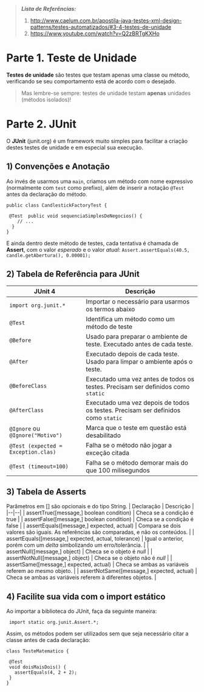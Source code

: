 
>  ***Lista de Referências:***
> 1. http://www.caelum.com.br/apostila-java-testes-xml-design-patterns/testes-automatizados/#3-4-testes-de-unidade
> 2. https://www.youtube.com/watch?v=Q2zBRTgKXHo

# Parte 1. Teste de Unidade
**Testes de unidade** são testes que testam apenas uma classe ou método, verificando se seu comportamento está de acordo com o desejado.
> Mas lembre-se sempre: testes de unidade testam **apenas** unidades (métodos isolados)!
# Parte 2. JUnit
O **JUnit** (junit.org) é um framework muito simples para facilitar a criação destes testes de unidade e em especial sua execução.
## 1) Convenções e Anotação
Ao invés de usarmos uma `main`, criamos um método com nome expressivo (normalmente com `test` como prefixo), além de inserir a notação `@Test` antes da declaração do método.
```
public class CandlestickFactoryTest {

 @Test  public void sequenciaSimplesDeNegocios() {
    // ...
  }
}
```
E ainda dentro deste método de testes, cada tentativa é chamada de **Assert**, com o valor *esperado* e o valor *atual*:
`Assert.assertEquals(40.5, candle.getAbertura(), 0.00001);`
## 2) Tabela de Referência para JUnit
| JUnit 4 | Descrição |
|--|--|
| `import org.junit.*` | Importar o necessário para usarmos os termos abaixo|
| `@Test` | Identifica um método como um método de teste |
| `@Before` | Usado para preparar o ambiente de teste. Executado antes de cada teste. |
| `@After` | Executado depois de cada teste. Usado para limpar o ambiente após o teste. |
| `@BeforeClass` | Executado uma vez antes de todos os testes. Precisam ser definidos como `static` |
| `@AfterClass` | Executado uma vez depois de todos os testes. Precisam ser definidos como `static` |
| `@Ignore` ou `@Ignore("Motivo")`| Marca que o teste em questão está desabilitado |
| `@Test (expected = Exception.clas)` | Falha se o método não jogar a exceção citada |
| `@Test (timeout=100)` | Falha se o método demorar mais do que 100 milisegundos |
## 3) Tabela de Asserts
Parâmetros em [] são opcionais e do tipo String.
| Declaração | Descrição |
|--|--|
| assertTrue([message,] boolean condition) | Checa se a condição é true |
| assertFalse([message,] boolean condition) | Checa se a condição é false |
| assertEquals([message,] expected, actual) | Compara se dois valores são iguais. As referências são comparadas, e não os conteúdos. |
| assertEquals([message,] expected, actual, tolerance) | Igual o anterior, porém com um *delta* simbolizando um erro/tolerância. |
| assertNull([message,] object) | Checa se o objeto é *null* |
| assertNotNull([message,] object) | Checa se o objeto não é *null* |
| assertSame([message,] expected, actual) | Checa se ambas as variáveis referem ao mesmo objeto. |
| assertNotSame([message,] expected, actual) | Checa se ambas as variáveis referem à diferentes objetos. |

## 4) Facilite sua vida com o import estático
Ao importar a biblioteca do JUnit, faça da seguinte maneira:
```
 import static org.junit.Assert.*;
 ```
 Assim, os métodos podem ser utilizados sem que seja necessário citar a classe antes de cada declaração:
 ```
 class TesteMatematico {

  @Test
  void doisMaisDois() {
    assertEquals(4, 2 + 2);
  }
}
```
<!--stackedit_data:
eyJoaXN0b3J5IjpbLTIwNjExMzI0MSwxNjAwNDIwNDYzLDE0ND
IyOTk1NzAsNDkyMDEyODQwXX0=
-->